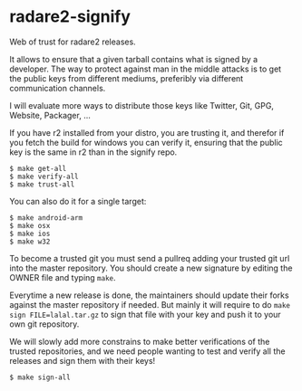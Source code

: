 radare2-signify
===============

Web of trust for radare2 releases.

It allows to ensure that a given tarball contains what is signed by a developer. The way to protect against man in the middle attacks is to get the public keys from different mediums, preferibly via different communication channels.

I will evaluate more ways to distribute those keys like Twitter, Git, GPG, Website, Packager, ...

If you have r2 installed from your distro, you are trusting it, and therefor if you fetch the build for windows you can verify it, ensuring that the public key is the same in r2 than in the signify repo.

	$ make get-all
	$ make verify-all
	$ make trust-all

You can also do it for a single target:

	$ make android-arm
	$ make osx
	$ make ios
	$ make w32

To become a trusted git you must send a pullreq adding your trusted git url into the master repository. You should create a new signature by editing the OWNER file and typing `make`.

Everytime a new release is done, the maintainers should update their forks against the master repository if needed. But mainly it will require to do `make sign FILE=lalal.tar.gz` to sign that file with your key and push it to your own git repository.

We will slowly add more constrains to make better verifications of the trusted repositories, and we need people wanting to test and verify all the releases and sign them with their keys!

	$ make sign-all
